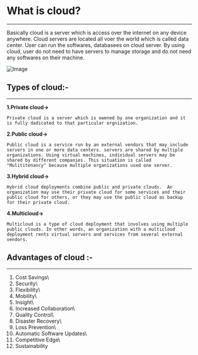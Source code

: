 # What is cloud?
***
Basically cloud is a server which is access over the internet on any device anywhere. Cloud servers are located all voer the world which is called data center. User can run the softwares, databasees on cloud server. By using cloud, user do not need to have servers to manage storage and do not need  any softwares on their machine. 

![Image](https://www.cloudflare.com/resources/images/slt3lc6tev37/3YT0gya2bkUeuMrnGxhjAZ/4146c20c214cf001c74c0868ddfb9503/what-is-the-cloud.png)



## Types of cloud:-
***
**1.Private cloud->**
 
    Private cloud is a server which is owened by one organization and it is fully dadicated to that particular orgnization.

**2.Public cloud->**

    Public cloud is a service run by an external vendors that may include servers in one or more data centers. servers are shared by multiple organizations. Using virtual machines, individual servers may be shared by different companies. This situation is called "Mulititenancy" because multiple organizations used one server.
 
**3.Hybrid cloud->**

    Hybrid cloud deployments combine public and private clouds.  An organization may use their private cloud for some services and their public cloud for others, or they may use the public cloud as backup for their private cloud.

**4.Multicloud->**

    Multicloud is a type of cloud deployment that involves using multiple public clouds. In other words, an organization with a multicloud deployment rents virtual servers and services from several external vendors.

## Advantages of cloud :-
***
1. Cost Savings\
2. Security\
3. Flexibility\
4. Mobility\
5. Insight\
6. Increased Collaboration\
7. Quality Control\
8. Disaster Recovery\
9. Loss Prevention\
10. Automatic Software Updates\
11. Competitive Edge\
12. Sustainability
